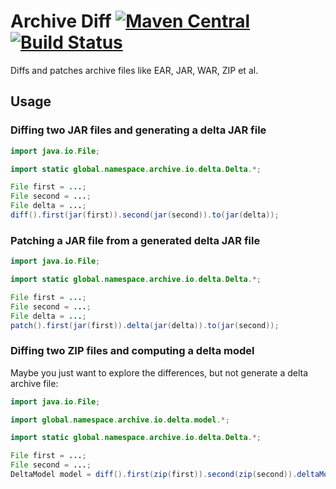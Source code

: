 # Archive Diff [![Maven Central](https://img.shields.io/maven-central/v/global.namespace.archive-diff/archive-diff.svg)](http://search.maven.org/#search%7Cga%7C1%7Cg%3A%22global.namespace.archive-diff%22) [![Build Status](https://api.travis-ci.org/christian-schlichtherle/archive-diff.svg)](https://travis-ci.org/christian-schlichtherle/archive-diff)

Diffs and patches archive files like EAR, JAR, WAR, ZIP et al.

## Usage

### Diffing two JAR files and generating a delta JAR file

```java
import java.io.File;

import static global.namespace.archive.io.delta.Delta.*;

File first = ...;
File second = ...;
File delta = ...;
diff().first(jar(first)).second(jar(second)).to(jar(delta));
```

### Patching a JAR file from a generated delta JAR file

```java
import java.io.File;

import static global.namespace.archive.io.delta.Delta.*;

File first = ...;
File second = ...;
File delta = ...;
patch().first(jar(first)).delta(jar(delta)).to(jar(second));
```

### Diffing two ZIP files and computing a delta model

Maybe you just want to explore the differences, but not generate a delta archive file:

```java
import java.io.File;

import global.namespace.archive.io.delta.model.*;

import static global.namespace.archive.io.delta.Delta.*;

File first = ...;
File second = ...;
DeltaModel model = diff().first(zip(first)).second(zip(second)).deltaModel();
```

[Apache Commons Compress]: https://commons.apache.org/proper/commons-compress/
[JAXB]: https://javaee.github.io/jaxb-v2/
[XZ for Java]: https://tukaani.org/xz/
